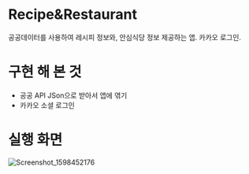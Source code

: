 # Recipe&Restaurant
공공데이터를 사용하여 레시피 정보와, 안심식당 정보 제공하는 앱. 카카오 로그인.

# 구현 해 본 것
- 공공 API JSon으로 받아서 앱에 엮기
- 카카오 소셜 로그인 

# 실행 화면
![Screenshot_1598452176](https://user-images.githubusercontent.com/48639426/91316939-632ab080-e7f4-11ea-9518-165d82940028.png)
